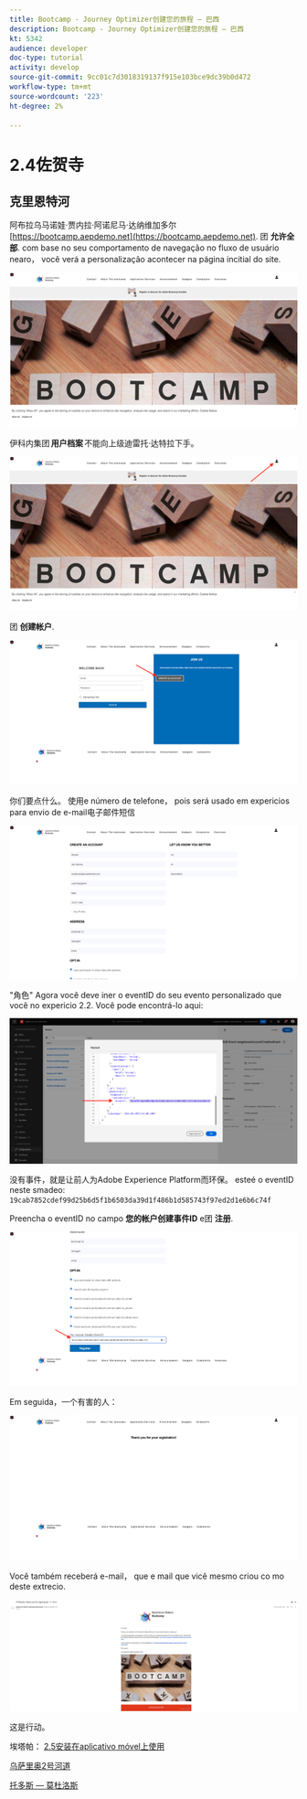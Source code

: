 ```yaml
---
title: Bootcamp - Journey Optimizer创建您的旅程 — 巴西
description: Bootcamp - Journey Optimizer创建您的旅程 — 巴西
kt: 5342
audience: developer
doc-type: tutorial
activity: develop
source-git-commit: 9cc01c7d3018319137f915e103bce9dc39b0d472
workflow-type: tm+mt
source-wordcount: '223'
ht-degree: 2%

---
```


# 2.4佐贺寺

## 克里恩特河

阿布拉乌马诺娃·贾内拉·阿诺尼马·达纳维加多尔 [https://bootcamp.aepdemo.net](https://bootcamp.aepdemo.net). 团 **允许全部**. com base no seu comportamento de navegação no fluxo de usuário nearo， você verá a personalização acontecer na página incitial do site.

![DSN](./images/web8a.png)

伊科内集团 **用户档案** 不能向上级迪雷托·达特拉下手。

![演示](./images/web8b.png)

团 **创建帐户**.

![演示](./images/pv5.png)

你们要点什么。 使用e número de telefone， pois será usado em expericios para envio de e-mail电子邮件短信

![演示](./images/pv7a.png)

&quot;角色&quot; Agora você deve iner o eventID do seu evento personalizado que você no expericio 2.2. Você pode encontrá-lo aqui:

![ACOP](./images/payloadeventID.png)

没有事件，就是让前人为Adobe Experience Platform而环保。 esteé o eventID neste smadeo:
`19cab7852cdef99d25b6d5f1b6503da39d1f486b1d585743f97ed2d1e6b6c74f`

Preencha o eventID no campo **您的帐户创建事件ID** e团 **注册**.

![演示](./images/pv8a.png)

Em seguida，一个有害的人：

![演示](./images/pv9.png)

Você também receberá e-mail， que e mail que vicê mesmo criou co mo deste extrecio.

![演示](./images/pv10a.png)

这是行动。

埃塔帕： [2.5安装在aplicativo móvel上使用](./ex5.md)

[乌萨里奥2号河道](./uc2.md)

[托多斯 — 莫杜洛斯](../../overview.md)
